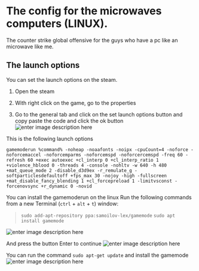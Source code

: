 

# The config for the microwaves computers (LINUX).
The counter strike global offensive for the guys who have a pc like an microwave like me.

## The launch options
You can set the launch options on the steam. 

 1. Open the steam
 2. With right click on the game, go to the properties

3. Go to the general tab and click on the set launch options button and copy paste the code and click the ok button![enter image description here](https://cdn.discordapp.com/attachments/697056555421532239/706857034779328572/Screenshot_from_2020-05-04_14-17-14.png)

This is the following launch options

    gamemoderun %command% -noheap -noaafonts -noipx -cpuCount=4 -noforce -noforcemaccel -noforcemparms -noforcemspd -noforcercemspd -freq 60 -refresh 60 +exec autoexec +cl_interp 0 +cl_interp_ratio 1 +violence_hblood 0 -threads 4 -console -nohltv -w 640 -h 480 +mat_queue_mode 2 -disable_d3d9ex -r_remulate_g -softparticlesdefaultoff +fps_max 30 -nojoy -high -fullscreen +mat_disable_fancy_blending 1 +cl_forcepreload 1 -limitvsconst -forcenovsync +r_dynamic 0 -novid

You can install the gamemoderun on the linux
Run the following commands from a new Terminal (`ctrl` + `alt` + `t`) window:

 

 > `sudo add-apt-repository ppa:samoilov-lex/gamemode`
>  `sudo apt install gamemode`

![enter image description here](https://cdn.discordapp.com/attachments/697056555421532239/706853430701850670/Screenshot_from_2020-05-04_14-02-59.png)

And press the button Enter to continue
![enter image description here](https://cdn.discordapp.com/attachments/697056555421532239/706853789428220025/Screenshot_from_2020-05-04_14-04-03.png)


You can run the command `sudo apt-get update` and install the gamemode
![enter image description here](https://cdn.discordapp.com/attachments/697056555421532239/706854227120488509/Screenshot_from_2020-05-04_14-05-50.png)



